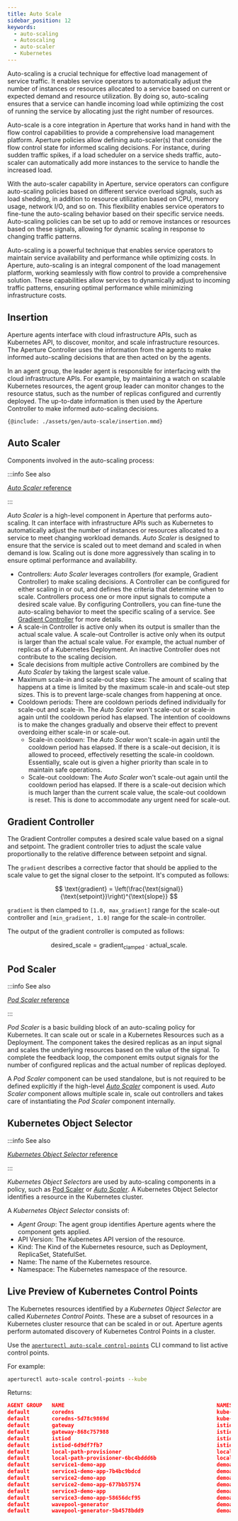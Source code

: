 ```yaml
---
title: Auto Scale
sidebar_position: 12
keywords:
  - auto-scaling
  - Autoscaling
  - auto-scaler
  - Kubernetes
---
```


Auto-scaling is a crucial technique for effective load management of service
traffic. It enables service operators to automatically adjust the number of
instances or resources allocated to a service based on current or expected
demand and resource utilization. By doing so, auto-scaling ensures that a
service can handle incoming load while optimizing the cost of running the
service by allocating just the right number of resources.

Auto-scale is a core integration in Aperture that works hand in hand with the
flow control capabilities to provide a comprehensive load management platform.
Aperture policies allow defining auto-scaler(s) that consider the flow control
state for informed scaling decisions. For instance, during sudden traffic
spikes, if a load scheduler on a service sheds traffic, auto-scaler can
automatically add more instances to the service to handle the increased load.

With the auto-scaler capability in Aperture, service operators can configure
auto-scaling policies based on different service overload signals, such as load
shedding, in addition to resource utilization based on CPU, memory usage,
network I/O, and so on. This flexibility enables service operators to fine-tune
the auto-scaling behavior based on their specific service needs. Auto-scaling
policies can be set up to add or remove instances or resources based on these
signals, allowing for dynamic scaling in response to changing traffic patterns.

Auto-scaling is a powerful technique that enables service operators to maintain
service availability and performance while optimizing costs. In Aperture,
auto-scaling is an integral component of the load management platform, working
seamlessly with flow control to provide a comprehensive solution. These
capabilities allow services to dynamically adjust to incoming traffic patterns,
ensuring optimal performance while minimizing infrastructure costs.

## Insertion

Aperture agents interface with cloud infrastructure APIs, such as Kubernetes
API, to discover, monitor, and scale infrastructure resources. The Aperture
Controller uses the information from the agents to make informed auto-scaling
decisions that are then acted on by the agents.

In an agent group, the leader agent is responsible for interfacing with the
cloud infrastructure APIs. For example, by maintaining a watch on scalable
Kubernetes resources, the agent group leader can monitor changes to the resource
status, such as the number of replicas configured and currently deployed. The
up-to-date information is then used by the Aperture Controller to make informed
auto-scaling decisions.

<Zoom>

```mermaid
{@include: ./assets/gen/auto-scale/insertion.mmd}
```

</Zoom>

## Auto Scaler

Components involved in the auto-scaling process:

:::info See also

[_Auto Scaler_ reference](/reference/configuration/spec.md#auto-scaler)

:::

_Auto Scaler_ is a high-level component in Aperture that performs auto-scaling.
It can interface with infrastructure APIs such as Kubernetes to automatically
adjust the number of instances or resources allocated to a service to meet
changing workload demands. _Auto Scaler_ is designed to ensure that the service
is scaled out to meet demand and scaled in when demand is low. Scaling out is
done more aggressively than scaling in to ensure optimal performance and
availability.

- Controllers: _Auto Scaler_ leverages controllers (for example, Gradient
  Controller) to make scaling decisions. A Controller can be configured for
  either scaling in or out, and defines the criteria that determine when to
  scale. Controllers process one or more input signals to compute a desired
  scale value. By configuring Controllers, you can fine-tune the auto-scaling
  behavior to meet the specific scaling of a service. See
  [Gradient Controller](#gradient-controller) for more details.
- A scale-in Controller is active only when its output is smaller than the
  actual scale value. A scale-out Controller is active only when its output is
  larger than the actual scale value. For example, the actual number of replicas
  of a Kubernetes Deployment. An inactive Controller does not contribute to the
  scaling decision.
- Scale decisions from multiple active Controllers are combined by the _Auto
  Scaler_ by taking the largest scale value.
- Maximum scale-in and scale-out step sizes: The amount of scaling that happens
  at a time is limited by the maximum scale-in and scale-out step sizes. This is
  to prevent large-scale changes from happening at once.
- Cooldown periods: There are cooldown periods defined individually for
  scale-out and scale-in. The _Auto Scaler_ won't scale-out or scale-in again
  until the cooldown period has elapsed. The intention of cooldowns is to make
  the changes gradually and observe their effect to prevent overdoing either
  scale-in or scale-out.
  - Scale-in cooldown: The _Auto Scaler_ won't scale-in again until the cooldown
    period has elapsed. If there is a scale-out decision, it is allowed to
    proceed, effectively resetting the scale-in cooldown. Essentially, scale out
    is given a higher priority than scale in to maintain safe operations.
  - Scale-out cooldown: The _Auto Scaler_ won't scale-out again until the
    cooldown period has elapsed. If there is a scale-out decision which is much
    larger than the current scale value, the scale-out cooldown is reset. This
    is done to accommodate any urgent need for scale-out.

## Gradient Controller

The Gradient Controller computes a desired scale value based on a signal and
setpoint. The gradient controller tries to adjust the scale value proportionally
to the relative difference between setpoint and signal.

The `gradient` describes a corrective factor that should be applied to the scale
value to get the signal closer to the setpoint. It's computed as follows:

$$
\text{gradient} = \left(\frac{\text{signal}}{\text{setpoint}}\right)^{\text{slope}}
$$

`gradient` is then clamped to `[1.0, max_gradient]` range for the scale-out
controller and `[min_gradient, 1.0]` range for the scale-in controller.

The output of the gradient controller is computed as follows:

$$
\text{desired\_scale} = \text{gradient}_{\text{clamped}} \cdot \text{actual\_scale}.
$$

## Pod Scaler

:::info See also

[_Pod Scaler_ reference](/reference/configuration/spec.md#pod-scaler)

:::

_Pod Scaler_ is a basic building block of an auto-scaling policy for Kubernetes.
It can scale out or scale in a Kubernetes Resources such as a Deployment. The
component takes the desired replicas as an input signal and scales the
underlying resources based on the value of the signal. To complete the feedback
loop, the component emits output signals for the number of configured replicas
and the actual number of replicas deployed.

A _Pod Scaler_ component can be used standalone, but is not required to be
defined explicitly if the high-level [_Auto Scaler_](#auto-scaler) component is
used. _Auto Scaler_ component allows multiple scale in, scale out controllers
and takes care of instantiating the _Pod Scaler_ component internally.

## Kubernetes Object Selector

:::info See also

[_Kubernetes Object Selector_ reference](/reference/configuration/spec.md#kubernetes-object-selector)

:::

_Kubernetes Object Selectors_ are used by auto-scaling components in a policy,
such as [Pod Scaler](/reference/configuration/spec.md#pod-scaler) or
[_Auto Scaler_](/reference/configuration/spec.md#pod-scaler). A Kubernetes
Object Selector identifies a resource in the Kubernetes cluster.

A _Kubernetes Object Selector_ consists of:

- _Agent Group_: The agent group identifies Aperture agents where the component
  gets applied.
- API Version: The Kubernetes API version of the resource.
- Kind: The Kind of the Kubernetes resource, such as Deployment, ReplicaSet,
  StatefulSet.
- Name: The name of the Kubernetes resource.
- Namespace: The Kubernetes namespace of the resource.

## Live Preview of Kubernetes Control Points

The Kubernetes resources identified by a _Kubernetes Object Selector_ are called
_Kubernetes Control Points_. These are a subset of resources in a Kubernetes
cluster resource that can be scaled in or out. Aperture agents perform automated
discovery of Kubernetes Control Points in a cluster.

Use the
[`aperturectl auto-scale control-points`](../reference/aperturectl/auto-scale/control-points/)
CLI command to list active control points.

For example:

```sh
aperturectl auto-scale control-points --kube
```

Returns:

```json
AGENT GROUP   NAME                                                NAMESPACE             KIND
default       coredns                                             kube-system           Deployment
default       coredns-5d78c9869d                                  kube-system           ReplicaSet
default       gateway                                             istio-system          Deployment
default       gateway-868c757988                                  istio-system          ReplicaSet
default       istiod                                              istio-system          Deployment
default       istiod-6d9df7fb7                                    istio-system          ReplicaSet
default       local-path-provisioner                              local-path-storage    Deployment
default       local-path-provisioner-6bc4bddd6b                   local-path-storage    ReplicaSet
default       service1-demo-app                                   demoapp               Deployment
default       service1-demo-app-7b4bc9bdcd                        demoapp               ReplicaSet
default       service2-demo-app                                   demoapp               Deployment
default       service2-demo-app-677bb57574                        demoapp               ReplicaSet
default       service3-demo-app                                   demoapp               Deployment
default       service3-demo-app-58656dcf95                        demoapp               ReplicaSet
default       wavepool-generator                                  demoapp               Deployment
default       wavepool-generator-5b4578bdd9                       demoapp               ReplicaSet
```
